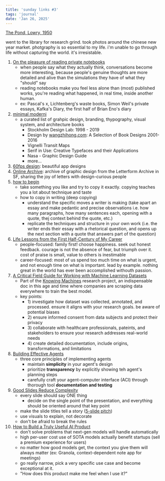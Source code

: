 ```yaml
---
title: 'sunday links #3'
tags: 'journal'
date: 'Jan 26, 2025'
---
```


[The Pond, Lowry, 1950](/images/thepond.jpeg)

went to the library for research grind. took photos around the chinese new year market. photgraphy is so essential to my life. i'm unable to go through life without capturing the world. it's irresistable.

1. [On the pleasure of reading private notebooks](https://wastebook.substack.com/p/on-the-pleasure-of-reading-private)
   - when people say what they actually think, conversations become more interesting, because people's genuine thoughts are more detailed and alive than the simulations they have of what they "should" say
   - reading notebooks make you feel less alone than (most) published works, you're reading what happened, in real time, inside another human.
   - ex: Pascal's x, Lichtenberg's waste books, Simon Weil's private essays, Kafka's Diary, the first half of Brian Eno's diary
2. [minimal moderni](https://minimalmoderni.com)
   - a curated list of grahpic design, branding, thypography, visual system, and architecture books
     - Stockholm Design Lab: 1998 - 2019
     - Design by [wangzhihong.com](https://wangzhihong.com): A Selection of Book Designs 2001-2016
     - Vignelli Transit Maps
     - Serif in Use: Creative Typefaces and their Applications
     - Nasa - Graphic Design Guide
     - more...
3. [60fps design](https://60fps.design): beautiful app designs
4. [Online Archive](https://oa.letterformarchive.org): archive of graphic design from the Letterform Archive in SF, sharing the joy of letters with design-curious people
5. [how to begin](https://www.personalcanon.com/p/how-to-begin)
   - take something you like and try to copy it exactly. copying teaches you a lot about technique and taste
   - how to copy in writing (deep copying)
     - understand the specific moves a writer is making (take apart an essay and make pedantic and precise observations i.e. how many paragraphs, how many sentences each, opening with a quote, thej context behind the quote, etc.)
     - replicate the techniques and structure in your own work (i.e. the writer ends their essay with a rhetorical question, and opens up the next section with a quote that answers part of the question)
6. [Life Lessons from the First Half-Century of My Career](https://cacm.acm.org/opinion/life-lessons-from-the-first-half-century-of-my-career/)
   - people-focused: family first! choose happiness. seek out honest feedback. courage is not the absence of fear, but triumph over it. cost of praise is small, value to others is inestimable
   - career-focused: most of us spend too much time on what is urgent, and not enough time on what is important. lead by example. nothing great in the world has ever been accomplished withouth passion.
7. [A Critical Field Guide for Working with Machine Learning Datasets](https://knowingmachines.org/critical-field-guide)
   - Part of the [Knowing Machines](https://knowingmachines.org) research project, an indispensable doc in this age and time where companies are scraping data everywhere to train the best model.
   - key points:
     - 1\) investigate how dataset was collected, annotated, and processed. ensure it aligns with your research goals. be aware of potential biases
     - 2\) ensure informed consent from data subjects and protect their privacy
     - 3\) collaborate with healthcare professionals, pateints, and stakeholders to ensure your research addresses real-world needs
     - 4\) create detailed documentation, include origins, transformations, and limitations
8. [Building Effective Agents](https://www.anthropic.com/research/building-effective-agents)
   - three core principles of implementing agents
     - maintain **simplicity** in your agent's design
     - prioritize **transparency** by explicitly showing teh agent's planning steps
     - carefully craft your agent-computer interface (ACI) through thorough tool **documentation and testing**
9. [Good Slides Reduce Complexity](https://newsletter.seomba.com/p/good-slides-reduce-complexity)
   - every slide should say ONE thing
     - decide on the single point of the presentation, and everything should be oriented around that key point
   - make the slide titles tell a story ([5-slide pitch](https://newsletter.seomba.com/p/presenting-to-the-ceo-in-5-slides))
   - use visuals to explain, not decorate
   - don't be afraid to break the rules
10. [How to Build a Truly Useful AI Product](https://every.to/thesis/how-to-build-a-truly-useful-ai-product?curius=1573)
    - don't solve problems that next-gen models will handle automatically
    - high per-user cost use of SOTA models actually benefit startups (sell a premium experience for users)
    - no matter how good models get, the context you give them will always matter (ex: Granola, context-dependent note app for meetings)
    - go really narrow, pick a very specific use case and become exceptional at it.
    - "How does this product make me feel when I use it?"
